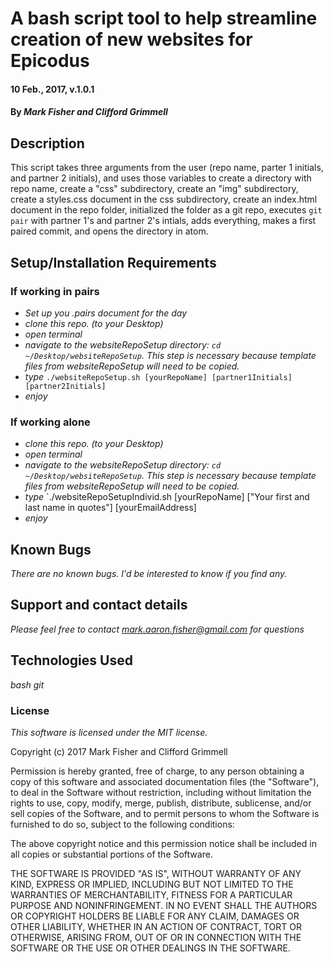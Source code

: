 
# A bash script tool to help streamline creation of new websites for Epicodus

#### 10 Feb., 2017, v.1.0.1

#### By _Mark Fisher and Clifford Grimmell_

## Description

This script takes three arguments from the user (repo name, parter 1 initials, and partner 2 initials), and uses those variables to create a directory with repo name, create a "css" subdirectory, create an "img" subdirectory, create a styles.css document in the css subdirectory, create an index.html document in the repo folder, initialized the folder as a git repo, executes `git pair` with partner 1's and partner 2's intials, adds everything, makes a first paired commit, and opens the directory in atom.

## Setup/Installation Requirements

### If working in pairs
* _Set up you .pairs document for the day_
* _clone this repo. (to your Desktop)_
* _open terminal_
* _navigate to the websiteRepoSetup directory: `cd ~/Desktop/websiteRepoSetup`. This step is necessary because template files from websiteRepoSetup will need to be copied._
* _type_ `./websiteRepoSetup.sh [yourRepoName] [partner1Initials] [partner2Initials]`
* _enjoy_

### If working alone
* _clone this repo. (to your Desktop)_
* _open terminal_
* _navigate to the websiteRepoSetup directory: `cd ~/Desktop/websiteRepoSetup`. This step is necessary because template files from websiteRepoSetup will need to be copied._
* _type_ `./websiteRepoSetupIndivid.sh [yourRepoName] ["Your first and last name in quotes"] [yourEmailAddress]
* _enjoy_


## Known Bugs

_There are no known bugs. I'd be interested to know if you find any._

## Support and contact details

_Please feel free to contact mark.aaron.fisher@gmail.com for questions_

## Technologies Used

_bash_
_git_

### License

*This software is licensed under the MIT license.*

Copyright (c) 2017 Mark Fisher and Clifford Grimmell

Permission is hereby granted, free of charge, to any person obtaining a copy
of this software and associated documentation files (the "Software"), to deal
in the Software without restriction, including without limitation the rights
to use, copy, modify, merge, publish, distribute, sublicense, and/or sell
copies of the Software, and to permit persons to whom the Software is
furnished to do so, subject to the following conditions:

The above copyright notice and this permission notice shall be included in all
copies or substantial portions of the Software.

THE SOFTWARE IS PROVIDED "AS IS", WITHOUT WARRANTY OF ANY KIND, EXPRESS OR
IMPLIED, INCLUDING BUT NOT LIMITED TO THE WARRANTIES OF MERCHANTABILITY,
FITNESS FOR A PARTICULAR PURPOSE AND NONINFRINGEMENT. IN NO EVENT SHALL THE
AUTHORS OR COPYRIGHT HOLDERS BE LIABLE FOR ANY CLAIM, DAMAGES OR OTHER
LIABILITY, WHETHER IN AN ACTION OF CONTRACT, TORT OR OTHERWISE, ARISING FROM,
OUT OF OR IN CONNECTION WITH THE SOFTWARE OR THE USE OR OTHER DEALINGS IN THE
SOFTWARE.
